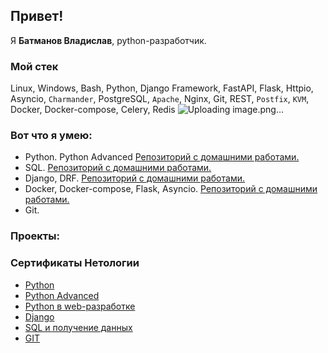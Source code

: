 ## Привет!
Я **Батманов Владислав**, python-разработчик.

### Мой стек
Linux, Windows, Bash, Python, Django Framework, FastAPI, Flask, Httpio, Asyncio, `Charmander`, PostgreSQL, `Apache`, Nginx, Git, REST, `Postfix`, `KVM`, Docker, Docker-compose, Celery, Redis
![[Uploading image.png…](https://camo.githubusercontent.com/a1b2dac5667822ee0d98ae6d799da61987fd1658dfeb4d2ca6e3c99b1535ebd8/68747470733a2f2f696d672e736869656c64732e696f2f62616467652f707974686f6e2d3336373041303f7374796c653d666f722d7468652d6261646765266c6f676f3d707974686f6e266c6f676f436f6c6f723d666664643534)]()




### Вот что я умею:
 - Python. Python Advanced [Репозиторий с домашними работами.](./homework/python.md)
 - SQL. [Репозиторий с домашними работами.](./homework/sql.md)
 - Django, DRF. [Репозиторий с домашними работами.](./homework/django.md)
 - Docker, Docker-compose, Flask, Asyncio. [Репозиторий с домашними работами.](./homework/web-develop.md)
 - Git.
### Проекты:

### Сертификаты Нетологии

- [Python](./certificate/python.pdf)
- [Python Advanced](./certificate/python-advanced.pdf)
- [Python в web-разработке](./certificate/web-develop.pdf)
- [Django](./certificate/django.pdf)
- [SQL и получение данных](./certificate/python-advanced.pdf)
- [GIT](./certificate/git.pdf)

